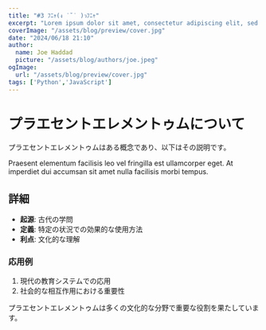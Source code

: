 ```yaml
---
title: "#3 ﾌﾆｬ(ง ˙˘˙ )วﾌﾆｬ"
excerpt: "Lorem ipsum dolor sit amet, consectetur adipiscing elit, sed do eiusmod tempor incididunt ut labore et dolore magna aliqua. Praesent elementum facilisis leo vel fringilla est ullamcorper eget. At imperdiet dui accumsan sit amet nulla facilities morbi tempus."
coverImage: "/assets/blog/preview/cover.jpg"
date: "2024/06/18 21:10"
author:
  name: Joe Haddad
  picture: "/assets/blog/authors/joe.jpeg"
ogImage:
  url: "/assets/blog/preview/cover.jpg"
tags: ['Python','JavaScript']
---
```


# プラエセントエレメントゥムについて

プラエセントエレメントゥムはある概念であり、以下はその説明です。

Praesent elementum facilisis leo vel fringilla est ullamcorper eget. At imperdiet dui accumsan sit amet nulla facilisis morbi tempus.

## 詳細

- **起源**: 古代の学問
- **定義**: 特定の状況での効果的な使用方法
- **利点**: 文化的な理解

### 応用例

1. 現代の教育システムでの応用
2. 社会的な相互作用における重要性

プラエセントエレメントゥムは多くの文化的な分野で重要な役割を果たしています。
